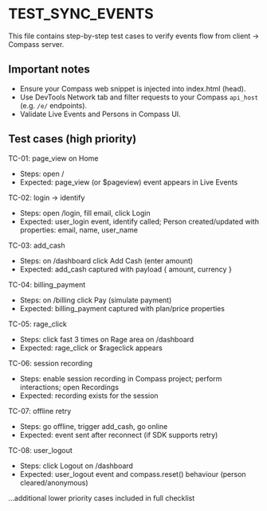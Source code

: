 # TEST_SYNC_EVENTS

This file contains step-by-step test cases to verify events flow from client -> Compass server.

## Important notes
- Ensure your Compass web snippet is injected into index.html (head).
- Use DevTools Network tab and filter requests to your Compass `api_host` (e.g. `/e/` endpoints).
- Validate Live Events and Persons in Compass UI.

## Test cases (high priority)
TC-01: page_view on Home
- Steps: open /
- Expected: page_view (or $pageview) event appears in Live Events

TC-02: login -> identify
- Steps: open /login, fill email, click Login
- Expected: user_login event, identify called; Person created/updated with properties: email, name, user_name

TC-03: add_cash
- Steps: on /dashboard click Add Cash (enter amount)
- Expected: add_cash captured with payload { amount, currency }

TC-04: billing_payment
- Steps: on /billing click Pay (simulate payment)
- Expected: billing_payment captured with plan/price properties

TC-05: rage_click
- Steps: click fast 3 times on Rage area on /dashboard
- Expected: rage_click or $rageclick appears

TC-06: session recording
- Steps: enable session recording in Compass project; perform interactions; open Recordings
- Expected: recording exists for the session

TC-07: offline retry
- Steps: go offline, trigger add_cash, go online
- Expected: event sent after reconnect (if SDK supports retry)

TC-08: user_logout
- Steps: click Logout on /dashboard
- Expected: user_logout event and compass.reset() behaviour (person cleared/anonymous)

...additional lower priority cases included in full checklist
